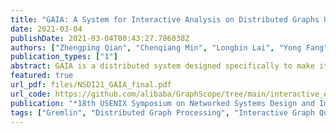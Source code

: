 ```yaml
---
title: "GAIA: A System for Interactive Analysis on Distributed Graphs Using a High-Level Language"
date: 2021-03-04
publishDate: 2021-03-04T00:43:27.786038Z
authors: ["Zhengping Qian", "Chenqiang Min", "Longbin Lai", "Yong Fang", "Gaofeng Li", "Youyang Yao", "Bingqing Lyu", "Zhimin Chen", "Jingren Zhou" ]
publication_types: ["1"]
abstract: GAIA is a distributed system designed specifically to make it easy for a variety of users to interactively analyze big graph data on large clusters at low latency. It adopts a high-level language called Gremlin for graph traversal, and provides automatic parallel execution. In particular, we advocate a powerful new abstraction called Scope that caters to the specific needs in this new computation model to scale graph queries with complex dependencies and runtime dynamics, while at the same time maintaining the simple and concise programming model. GAIA has been deployed in production clusters at Alibaba to support a variety of business-critical scenarios. Extensive evaluations using both benchmarks and real-world applications have validated the effectiveness of the proposed techniques, which enables GAIA to execute complex Gremlin traversal with orders-of-magnitude better performance than existing high-performance engines, and at much larger scales than recent state-of-the-art Gremlin-enabled systems such as JanusGraph.
featured: true
url_pdf: files/NSDI21_GAIA_final.pdf
url_code: https://github.com/alibaba/GraphScope/tree/main/interactive_engine/executor/engine/pegasus
publication: "*18th USENIX Symposium on Networked Systems Design and Implementation*"
tags: ["Gremlin", "Distributed Graph Processing", "Interactive Graph Query", "Dynamic Scheduling"]
---
```



